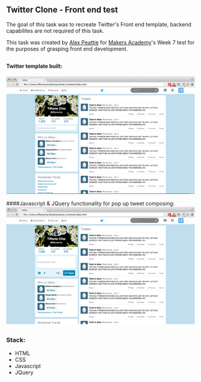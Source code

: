 ## Twitter Clone - Front end test

The goal of this task was to recreate Twitter's Front end template, backend capabilites are not required of this task.

This task was created by [Alex Peattie](https://github.com/alexpeattie) for [Makers Academy](www.makersacademy.com)'s Week 7 test for the purposes of grasping front end development.

##

#### Twitter template built:  
 ![screenshot](images/twitter_basic.png)

 ####Javascript & JQuery functionality for pop up tweet composing:
 ![screenshot](images/twitter_compose_tweet.png)

##


### Stack:
- HTML
- CSS
- Javascript
- JQuery 
